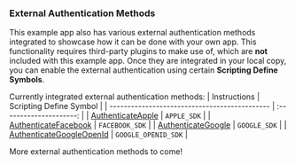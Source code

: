 ### External Authentication Methods
This example app also has various external authentication methods integrated to showcase how it can be done with your own app. This functionality requires third-party plugins to make use of, which are **not** included with this example app. Once they are integrated in your local copy, you can enable the external authentication using certain **Scripting Define Symbols**.

Currently integrated external authentication methods:
| Instructions                                  | Scripting Define Symbol |
| --------------------------------------------- | :---------------------: |
| [AuthenticateApple](./Apple.md)               | `APPLE_SDK`             |
| [AuthenticateFacebook](./Facebook.md)         | `FACEBOOK_SDK`          |
| [AuthenticateGoogle](./Google.md)             | `GOOGLE_SDK`            |
| [AuthenticateGoogleOpenId](./GoogleOpenId.md) | `GOOGLE_OPENID_SDK`     |

More external authentication methods to come!

